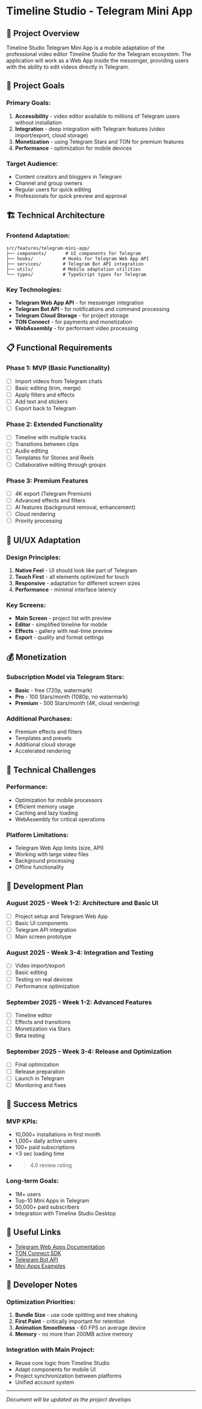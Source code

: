 # Timeline Studio - Telegram Mini App

## 📱 Project Overview

Timeline Studio Telegram Mini App is a mobile adaptation of the professional video editor Timeline Studio for the Telegram ecosystem. The application will work as a Web App inside the messenger, providing users with the ability to edit videos directly in Telegram.

## 🎯 Project Goals

### Primary Goals:
1. **Accessibility** - video editor available to millions of Telegram users without installation
2. **Integration** - deep integration with Telegram features (video import/export, cloud storage)
3. **Monetization** - using Telegram Stars and TON for premium features
4. **Performance** - optimization for mobile devices

### Target Audience:
- Content creators and bloggers in Telegram
- Channel and group owners
- Regular users for quick editing
- Professionals for quick preview and approval

## 🏗️ Technical Architecture

### Frontend Adaptation:
```
src/features/telegram-mini-app/
├── components/       # UI components for Telegram
├── hooks/           # Hooks for Telegram Web App API
├── services/        # Telegram Bot API integration
├── utils/           # Mobile adaptation utilities
└── types/           # TypeScript types for Telegram
```

### Key Technologies:
- **Telegram Web App API** - for messenger integration
- **Telegram Bot API** - for notifications and command processing
- **Telegram Cloud Storage** - for project storage
- **TON Connect** - for payments and monetization
- **WebAssembly** - for performant video processing

## 📋 Functional Requirements

### Phase 1: MVP (Basic Functionality)
- [ ] Import videos from Telegram chats
- [ ] Basic editing (trim, merge)
- [ ] Apply filters and effects
- [ ] Add text and stickers
- [ ] Export back to Telegram

### Phase 2: Extended Functionality
- [ ] Timeline with multiple tracks
- [ ] Transitions between clips
- [ ] Audio editing
- [ ] Templates for Stories and Reels
- [ ] Collaborative editing through groups

### Phase 3: Premium Features
- [ ] 4K export (Telegram Premium)
- [ ] Advanced effects and filters
- [ ] AI features (background removal, enhancement)
- [ ] Cloud rendering
- [ ] Priority processing

## 🎨 UI/UX Adaptation

### Design Principles:
1. **Native Feel** - UI should look like part of Telegram
2. **Touch First** - all elements optimized for touch
3. **Responsive** - adaptation for different screen sizes
4. **Performance** - minimal interface latency

### Key Screens:
- **Main Screen** - project list with preview
- **Editor** - simplified timeline for mobile
- **Effects** - gallery with real-time preview
- **Export** - quality and format settings

## 💰 Monetization

### Subscription Model via Telegram Stars:
- **Basic** - free (720p, watermark)
- **Pro** - 100 Stars/month (1080p, no watermark)
- **Premium** - 500 Stars/month (4K, cloud rendering)

### Additional Purchases:
- Premium effects and filters
- Templates and presets
- Additional cloud storage
- Accelerated rendering

## 🔧 Technical Challenges

### Performance:
- Optimization for mobile processors
- Efficient memory usage
- Caching and lazy loading
- WebAssembly for critical operations

### Platform Limitations:
- Telegram Web App limits (size, API)
- Working with large video files
- Background processing
- Offline functionality

## 📅 Development Plan

### August 2025 - Week 1-2: Architecture and Basic UI
- [ ] Project setup and Telegram Web App
- [ ] Basic UI components
- [ ] Telegram API integration
- [ ] Main screen prototype

### August 2025 - Week 3-4: Integration and Testing
- [ ] Video import/export
- [ ] Basic editing
- [ ] Testing on real devices
- [ ] Performance optimization

### September 2025 - Week 1-2: Advanced Features
- [ ] Timeline editor
- [ ] Effects and transitions
- [ ] Monetization via Stars
- [ ] Beta testing

### September 2025 - Week 3-4: Release and Optimization
- [ ] Final optimization
- [ ] Release preparation
- [ ] Launch in Telegram
- [ ] Monitoring and fixes

## 🚀 Success Metrics

### MVP KPIs:
- 10,000+ installations in first month
- 1,000+ daily active users
- 100+ paid subscriptions
- <3 sec loading time
- >4.0 review rating

### Long-term Goals:
- 1M+ users
- Top-10 Mini Apps in Telegram
- 50,000+ paid subscribers
- Integration with Timeline Studio Desktop

## 🔗 Useful Links

- [Telegram Web Apps Documentation](https://core.telegram.org/bots/webapps)
- [TON Connect SDK](https://github.com/ton-connect/sdk)
- [Telegram Bot API](https://core.telegram.org/bots/api)
- [Mini Apps Examples](https://github.com/Telegram-Mini-Apps)

## 📝 Developer Notes

### Optimization Priorities:
1. **Bundle Size** - use code splitting and tree shaking
2. **First Paint** - critically important for retention
3. **Animation Smoothness** - 60 FPS on average device
4. **Memory** - no more than 200MB active memory

### Integration with Main Project:
- Reuse core logic from Timeline Studio
- Adapt components for mobile UI
- Project synchronization between platforms
- Unified account system

---

*Document will be updated as the project develops*